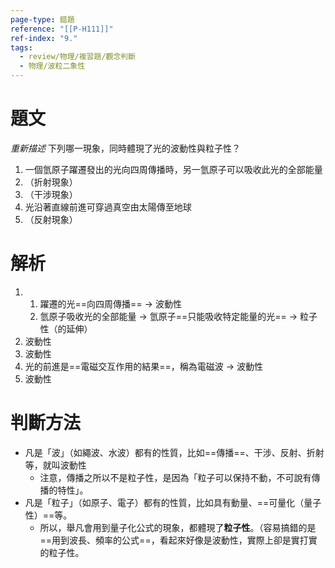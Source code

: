 ```yaml
---
page-type: 錯題
reference: "[[P-H111]]"
ref-index: "9."
tags:
  - review/物理/複習題/觀念判斷
  - 物理/波粒二象性
---
```

# 題文
*重新描述*
下列哪一現象，同時體現了光的波動性與粒子性？
1. 一個氫原子躍遷發出的光向四周傳播時，另一氫原子可以吸收此光的全部能量
2. （折射現象）
3. （干涉現象）
4. 光沿著直線前進可穿過真空由太陽傳至地球
5. （反射現象）
# 解析
1. 
	1. 躍遷的光==向四周傳播== -> 波動性
	2. 氫原子吸收光的全部能量 -> 氫原子==只能吸收特定能量的光== -> 粒子性（的延伸）
2. 波動性
3. 波動性
4. 光的前進是==電磁交互作用的結果==，稱為電磁波 -> 波動性
5. 波動性
# 判斷方法
- 凡是「波」（如繩波、水波）都有的性質，比如==傳播==、干涉、反射、折射等，就叫波動性
	- 注意，傳播之所以不是粒子性，是因為「粒子可以保持不動，不可說有傳播的特性」。
- 凡是「粒子」（如原子、電子）都有的性質，比如具有動量、==可量化（量子性）==等。
	- 所以，舉凡會用到量子化公式的現象，都體現了**粒子性**。（容易搞錯的是==用到波長、頻率的公式==，看起來好像是波動性，實際上卻是實打實的粒子性。
